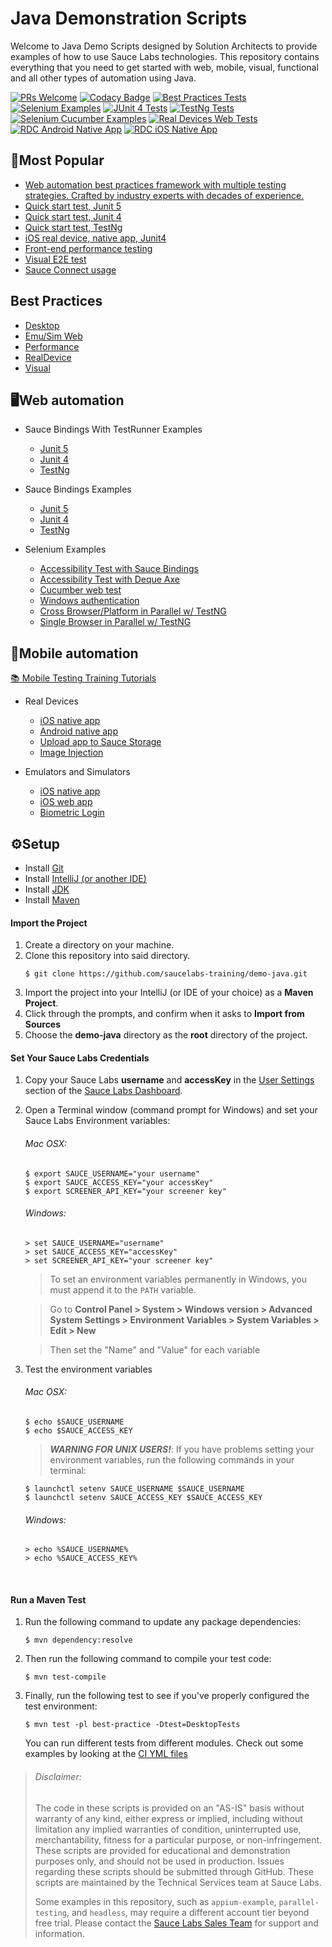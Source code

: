 # Java Demonstration Scripts

Welcome to Java Demo Scripts designed by Solution Architects to provide examples of how to use Sauce Labs technologies. This repository contains
everything that you need to get started with web, mobile, visual, functional and all other types of automation using Java.

[![PRs Welcome](https://img.shields.io/badge/PRs-welcome-brightgreen.svg?style=flat-square)](http://makeapullrequest.com)
[![Codacy Badge](https://api.codacy.com/project/badge/Grade/564ddfb012db40048781b7b6c954d099)](https://app.codacy.com/gh/saucelabs-training/demo-java?utm_source=github.com&utm_medium=referral&utm_content=saucelabs-training/demo-java&utm_campaign=Badge_Grade_Dashboard)
[![Best Practices Tests](https://github.com/saucelabs-training/demo-java/actions/workflows/best-practice.yml/badge.svg)](https://github.com/saucelabs-training/demo-java/actions/workflows/best-practice.yml)
[![Selenium Examples](https://github.com/saucelabs-training/demo-java/actions/workflows/junit5.yml/badge.svg)](https://github.com/saucelabs-training/demo-java/actions/workflows/junit5.yml)
[![JUnit 4 Tests](https://github.com/saucelabs-training/demo-java/actions/workflows/junit4.yml/badge.svg)](https://github.com/saucelabs-training/demo-java/actions/workflows/junit4.yml)
[![TestNg Tests](https://github.com/saucelabs-training/demo-java/actions/workflows/testng.yml/badge.svg)](https://github.com/saucelabs-training/demo-java/actions/workflows/testng.yml)
[![Selenium Cucumber Examples](https://github.com/saucelabs-training/demo-java/actions/workflows/cucumber.yml/badge.svg)](https://github.com/saucelabs-training/demo-java/actions/workflows/cucumber.yml)
[![Real Devices Web Tests](https://github.com/saucelabs-training/demo-java/actions/workflows/real-devices-web.yml/badge.svg)](https://github.com/saucelabs-training/demo-java/actions/workflows/real-devices-web.yml)
[![RDC Android Native App](https://github.com/saucelabs-training/demo-java/actions/workflows/real-devices-native-android.yml/badge.svg)](https://github.com/saucelabs-training/demo-java/actions/workflows/real-devices-native-android.yml)
[![RDC iOS Native App](https://github.com/saucelabs-training/demo-java/actions/workflows/real-devices-native-ios.yml/badge.svg)](https://github.com/saucelabs-training/demo-java/actions/workflows/real-devices-native-ios.yml)

## 🥇Most Popular
*  [Web automation best practices framework with multiple testing strategies. Crafted by industry experts with decades of experience.](/best-practice/src/test/java/com/saucedemo/tests/)
*  [Quick start test, Junit 5](./selenium-examples/src/test/java/com/saucedemo/selenium/demo/SeleniumTest.java)
*  [Quick start test, Junit 4](./selenium-junit4-examples/src/test/java/com/saucedemo/selenium/junit4/demo/SeleniumTest.java)
*  [Quick start test, TestNg](./selenium-testng-examples/src/test/java/com/saucedemo/selenium/testng/demo/SeleniumTest.java)
*  [iOS real device, native app, Junit4](./appium-examples/src/test/java/com/realdevice/IOSNativeAppTest.java)
*  [Front-end performance testing](./selenium-examples/src/test/java/com/saucedemo/selenium/PerformanceTest.java)
*  [Visual E2E test](./selenium-junit4-examples/src/test/java/com/saucedemo/selenium/junit4/SimpleVisualE2ETest.java)
*  [Sauce Connect usage](./selenium-junit4-examples/src/test/java/com/saucedemo/selenium/junit4/SauceConnectTest.java)

## Best Practices
* [Desktop](./best-practice/src/test/java/com/saucedemo/tests/DesktopTests.java)
* [Emu/Sim Web](./best-practice/src/test/java/com/saucedemo/tests/EmusimWebAppTests.java)
* [Performance](./best-practice/src/test/java/com/saucedemo/tests/PerformanceTests.java)
* [RealDevice](./best-practice/src/test/java/com/saucedemo/tests/RealDeviceWebTests.java)
* [Visual](./best-practice/src/test/java/com/saucedemo/tests/VisualCrossPlatformTests.java)

## 🖥Web automation
* Sauce Bindings With TestRunner Examples
    *  [Junit 5](./selenium-examples/src/test/java/com/saucedemo/selenium/demo/SaucebindingsJunitTest.java)
    *  [Junit 4](./selenium-junit4-examples/src/test/java/com/saucedemo/selenium/junit4/demo/SauceBindingsJunit4Test.java)
    *  [TestNg](./selenium-testng-examples/src/test/java/com/saucedemo/selenium/testng/demo/SauceBindingsTestngTest.java)

* Sauce Bindings Examples
    *  [Junit 5](./selenium-examples/src/test/java/com/saucedemo/selenium/demo/SauceBindingsTest.java)
    *  [Junit 4](./selenium-junit4-examples/src/test/java/com/saucedemo/selenium/junit4/demo/SauceBindingsTest.java)
    *  [TestNg](./selenium-testng-examples/src/test/java/com/saucedemo/selenium/testng/demo/SauceBindingsTest.java)

* Selenium Examples
  * [Accessibility Test with Sauce Bindings](/selenium-examples/src/test/java/com/saucedemo/selenium/accessibility/SauceBindingsTest.java)
  * [Accessibility Test with Deque Axe](/selenium-examples/src/test/java/com/saucedemo/selenium/accessibility/DequeAxeTest.java)
  * [Cucumber web test](./selenium-cucumber-examples/src/test/java/com/saucedemo/selenium/cucumber/RunTestsAT.java)
  * [Windows authentication](./selenium-junit4-examples/src/test/java/com/saucedemo/selenium/junit4/WindowsAuthentication.java)
  * [Cross Browser/Platform in Parallel w/ TestNG](./selenium-testng-examples/src/test/java/com/saucedemo/selenium/testng/CrossBrowserPlatformTest.java)
  * [Single Browser in Parallel w/ TestNG](./selenium-testng-examples/src/test/java/com/saucedemo/selenium/testng/ParallelSingleBrowserTest.java)

## 📱Mobile automation
[📚 Mobile Testing Training Tutorials](./TRAINING.md)

* Real Devices
    * [iOS native app](./appium-examples/src/test/java/com/realdevice/IOSNativeAppTest.java)
    * [Android native app](./appium-examples/src/test/java/com/realdevice/AndroidNativeAppTest.java)
    * [Upload app to Sauce Storage](./appium-examples/src/test/java/com/realdevice/SauceStorage.sh)
    * [Image Injection](./appium-examples/src/test/java/com/realdevice/image_injection)

* Emulators and Simulators
    * [iOS native app](./appium-examples/src/test/java/com/emusim/IOSNativeAppExample.java)
    * [iOS web app](./appium-examples/src/test/java/com/emusim/IOSWebAppExample.java)
    * [Biometric Login](./appium-examples/src/test/java/com/emusim/biometric_login)

## ⚙️Setup

* Install [Git](https://github.com/saucelabs-training/demo-java/blob/master/docs/prerequisites.md#install-git)
* Install [IntelliJ (or another IDE)](https://github.com/saucelabs-training/demo-java/blob/master/docs/prerequisites.md#install-intellij)
* Install [JDK](https://github.com/saucelabs-training/demo-java/blob/master/docs/prerequisites.md#install-the-jdk)
* Install [Maven](https://github.com/saucelabs-training/demo-java/blob/master/docs/prerequisites.md#install-maven)

#### Import the Project

1. Create a directory on your machine.
2. Clone this repository into said directory.
    ```
    $ git clone https://github.com/saucelabs-training/demo-java.git
    ```
2. Import the project into your IntelliJ (or IDE of your choice) as a **Maven Project**.
3. Click through the prompts, and confirm when it asks to **Import from Sources**
4. Choose the **demo-java** directory as the **root** directory of the project.

#### Set Your Sauce Labs Credentials
1. Copy your Sauce Labs **username** and **accessKey** in the [User Settings](https://app.saucelabs.com/user-settings) section of the [Sauce Labs Dashboard](https://app.saucelabs.com/dashboard/builds).
2. Open a Terminal window (command prompt for Windows) and set your Sauce Labs Environment variables:   
   ###### Mac OSX:
   ```
   $ export SAUCE_USERNAME="your username"
   $ export SAUCE_ACCESS_KEY="your accessKey"
   $ export SCREENER_API_KEY="your screener key"
   ```
   ###### Windows:
   ```
   > set SAUCE_USERNAME="username"
   > set SAUCE_ACCESS_KEY="accessKey"
   > set SCREENER_API_KEY="your screener key"
   ```
   > To set an environment variables permanently in Windows, you must append it to the `PATH` variable.
   
   > Go to **Control Panel > System > Windows version > Advanced System Settings > Environment Variables > System Variables > Edit > New**
   
   > Then set the "Name" and "Value" for each variable
   
9. Test the environment variables
    ###### Mac OSX:
    ```
    $ echo $SAUCE_USERNAME
    $ echo $SAUCE_ACCESS_KEY
    ```
    > ***WARNING FOR UNIX USERS!***:
    > If you have problems setting your environment variables, run the following commands in your terminal:
    ```
    $ launchctl setenv SAUCE_USERNAME $SAUCE_USERNAME
    $ launchctl setenv SAUCE_ACCESS_KEY $SAUCE_ACCESS_KEY
    ```
    ###### Windows:
    ```
    > echo %SAUCE_USERNAME%
    > echo %SAUCE_ACCESS_KEY%
    ```

<br />

#### Run a Maven Test

1. Run the following command to update any package dependencies:
    ```
    $ mvn dependency:resolve
    ```
2. Then run the following command to compile your test code:
    ```
    $ mvn test-compile
    ```
3. Finally, run the following test to see if you've properly configured the test environment:
    ```
    $ mvn test -pl best-practice -Dtest=DesktopTests 

    ```
    
   You can run different tests from different modules. Check out some examples by looking at the [CI YML files](./.github/workflows)

> ###### Disclaimer:
>
> The code in these scripts is provided on an "AS-IS" basis without warranty of any kind, either express or implied, including without limitation any implied warranties of condition, uninterrupted use, merchantability, fitness for a particular purpose, or non-infringement. These scripts are provided for educational and demonstration purposes only, and should not be used in production. Issues regarding these scripts should be submitted through GitHub. These scripts are maintained by the Technical Services team at Sauce Labs.
>
> Some examples in this repository, such as `appium-example`, `parallel-testing`, and `headless`, may require a different account tier beyond free trial. Please contact the [Sauce Labs Sales Team](https://saucelabs.com/contact) for support and information.
